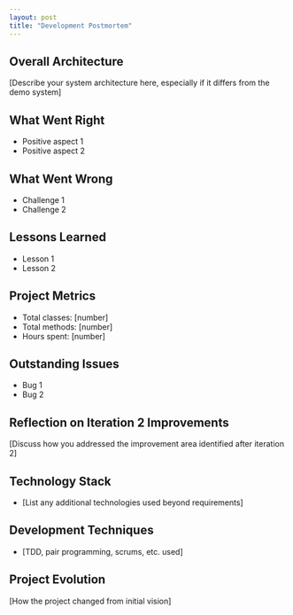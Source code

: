 ```yaml
---
layout: post
title: "Development Postmortem"
---
```


## Overall Architecture
[Describe your system architecture here, especially if it differs from the demo system]

## What Went Right
- Positive aspect 1
- Positive aspect 2

## What Went Wrong
- Challenge 1
- Challenge 2

## Lessons Learned
- Lesson 1
- Lesson 2

## Project Metrics
- Total classes: [number]
- Total methods: [number]
- Hours spent: [number]

## Outstanding Issues
- Bug 1
- Bug 2

## Reflection on Iteration 2 Improvements
[Discuss how you addressed the improvement area identified after iteration 2]

## Technology Stack
- [List any additional technologies used beyond requirements]

## Development Techniques
- [TDD, pair programming, scrums, etc. used]

## Project Evolution
[How the project changed from initial vision]